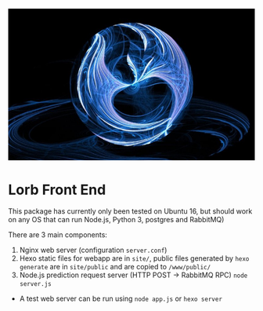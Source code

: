 ![](site/source/imgs/lorb.jpg)

# Lorb Front End

This package has currently only been tested on Ubuntu 16, but should work on any OS that can run Node.js, Python 3, postgres and RabbitMQ)

There are 3 main components:
1. Nginx web server (configuration `server.conf`)
2. Hexo static files for webapp are in `site/`, public files generated by `hexo generate` are in `site/public` and are copied to `/www/public/`
3. Node.js prediction request server (HTTP POST -> RabbitMQ RPC) `node server.js`

- A test web server can be run using `node app.js` or `hexo server`

